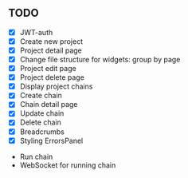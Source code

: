 ## TODO
* [x] JWT-auth
* [x] Create new project
* [x] Project detail page
* [X] Change file structure for widgets: group by page
* [x] Project edit page
* [x] Project delete page
* [x] Display project chains
* [x] Create chain
* [x] Chain detail page
* [x] Update chain
* [x] Delete chain
* [x] Breadcrumbs
* [x] Styling ErrorsPanel
* Run chain
* WebSocket for running chain
